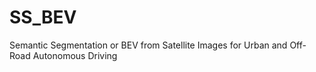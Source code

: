 # SS_BEV
Semantic Segmentation or BEV from Satellite Images for Urban and Off-Road Autonomous Driving
